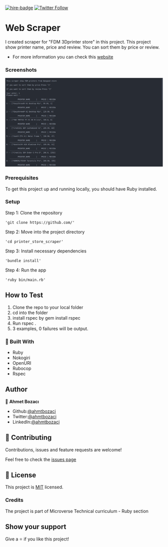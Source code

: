 [![hire-badge](https://img.shields.io/badge/Consult%20/%20Hire%20Ahmet-Click%20to%20Contact-brightgreen)](mailto:ahmt9417@gmail.com) [![Twitter Follow](https://img.shields.io/twitter/follow/ahmtbozaci?label=Follow%20Ahmet%20on%20Twitter&style=social)](https://twitter.com/ahmtbozaci)

# Web Scraper
I created scraper for "FDM 3Dprinter store" in this project.
This project show printer name, price and review.
You can sort them by price or review.

* For more information you can check this [website](https://usa.banggood.com/Wholesale-Attribute-3D-Printer-c-10808-s-5347v13658.html) 

### Screenshots
<img src='./asset/screenshot.png'>


### Prerequisites

To get this project up and running locally, you should have Ruby installed.

### Setup

Step 1: Clone the repository

```
'git clone https://github.com/'
```

Step 2: Move into the project directory

```
'cd printer_store_scraper'
```

Step 3: Install necessary dependencies

```
'bundle install'
```

Step 4: Run the app

```
'ruby bin/main.rb'
```
## How to Test
1. Clone the repo to your local folder
2. cd into the folder
3. install rspec by gem install rspec
4. Run rspec .
5. 3 examples, 0 failures will be output.

### :hammer: Built With

* Ruby
* Nokogiri
* OpenURI
* Rubocop
* Rspec

## Author

👤 **Ahmet Bozacı**
- Github:[@ahmtbozaci](https://github.com/ahmetbozaci)
- Twitter:[@ahmtbozaci](https://twitter.com/ahmtbozaci)
- LinkedIn:[@ahmtbozaci](https://www.linkedin.com/in/ahmetbozaci/)



## 🤝 Contributing

Contributions, issues and feature requests are welcome!

Feel free to check the [issues page](https://github.com/ahmetbozaci/printer-store-scraper/issues)

## 📝 License

This project is [MIT](lic.url) licensed.

### Credits
The project is part of Microverse Technical curriculum - Ruby section

## Show your support

Give a ⭐️ if you like this project!
